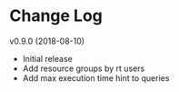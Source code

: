 # Change Log

v0.9.0 (2018-08-10)

- Initial release
- Add resource groups by rt users
- Add max execution time hint to queries

